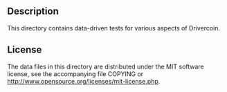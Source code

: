 Description
------------

This directory contains data-driven tests for various aspects of Drivercoin.

License
--------

The data files in this directory are distributed under the MIT software
license, see the accompanying file COPYING or
http://www.opensource.org/licenses/mit-license.php.

